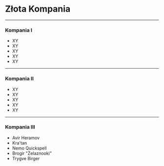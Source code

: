 <h1>Złota Kompania</h1>

---

<h3>Kompania I</h3>

- XY
- XY
- XY
- XY
- XY

---

<h3>Kompania II</h3>

- XY
- XY
- XY
- XY
- XY

---

<h3>Kompania III</h3>

- <a data-path="Bohaterowie/Avir Heramov.md">Avir Heramov</a>
- <a data-path="Bohaterowie/Kra'tan.md">Kra'tan</a>
- <a data-path="Bohaterowie/Nemo Quickspell.md">Nemo Quickspell</a>
- <a data-path="Bohaterowie/Brogir.md">Brogir "Żelaznooki"</a>
- <a data-path="Bohaterowie/Trygve Birger.md">Trygve Birger</a>